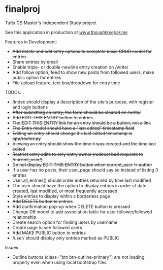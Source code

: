 # finalproj
Tufts CS Master's Independent Study project

See this application in production at *www.thoughtkeeper.me*

Features in Development:
* ~~Add delete and edit entry options to complete basic CRUD model for entries~~
* Share entries by email
* Enable triple- or double-newline entry creation on /write/<username> 
* Add follow option, feed to show new posts from followed users, make public option for entries
* File upload feature, text box/dropdown for entry time

TODOs:
* /index should display a description of the site's purpose, with register and login buttons
* ~~After submitting an entry, the form should be cleared on /write/<username>~~
* ~~Add EDIT THIS ENTRY button to entries~~
* ~~The EDIT THIS ENTRY link for an entry should be a button, not a link~~
* ~~The Entry model should have a "last edited" timestamp field~~
* ~~Editing an entry should change it's last edited timestamp in app/routes.py~~
* ~~Viewing an entry should show the time it was created and the time last edited~~
* ~~Restrict entry edits to only entry owner (redirect bad requests to /current\_user/<username>)~~
* ~~Do not display EDIT THIS ENTRY button when current\_user != author~~
* If a user has no posts, their user\_page should say so instead of listing 0 entries
* User.all\_entries() should order entries returned by time last modified
* The user should have the option to display entries in order of date created, last modified, or most frequently accessed
* Style entries to display within a borderless page
* ~~Add DELETE button to entries~~
* Add confirmation pop-up when DELETE button is pressed
* Change DB model to add association table for user follower/followed relationship
* Create search option for finding users by username
* Create page to see followed users
* Add MAKE PUBLIC button to entries
* /user/<username> should display only entries marked as PUBLIC

Issues:
* Outline buttons (class="btn btn-outline-primary") are not loading properly even when using local bootstrap files
